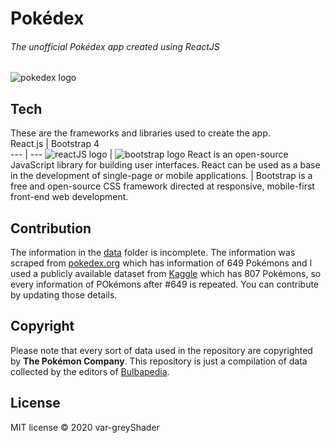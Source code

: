 # Pokédex
###### The unofficial Pokédex app created using ReactJS
![pokedex logo](https://github.com/var-greyShader/pokedex/blob/master/src/images/pokedex.png)


## Tech
These are the frameworks and libraries used to create the app.
<br />
   React.js   |   Bootstrap 4  
--- | ---
![reactJS logo](https://seeklogo.com/images/R/react-logo-7B3CE81517-seeklogo.com.png) | ![bootstrap logo](https://seeklogo.com/images/B/bootstrap-logo-3C30FB2A16-seeklogo.com.png) 
React is an open-source JavaScript library for building user interfaces. React can be used as a base in the development of single-page or mobile applications. | Bootstrap is a free and open-source CSS framework directed at responsive, mobile-first front-end web development. 

## Contribution
The information in the [data](https://github.com/var-greyShader/pokedex/tree/master/src/data) folder is incomplete. The information was scraped from [pokedex.org](https://pokedex.org/) which has information of 649 Pokémons and I used a publicly available dataset from [Kaggle](https://www.kaggle.com/) which has 807 Pokémons, so every information of POkémons after #649 is repeated. You can contribute by updating those details.

## Copyright
Please note that every sort of data used in the repository are copyrighted by **The Pokémon Company**. This repository is just a compilation of data collected by the editors of [Bulbapedia](https://bulbapedia.bulbagarden.net/wiki/Main_Page).

## License
MIT license
© 2020 var-greyShader
